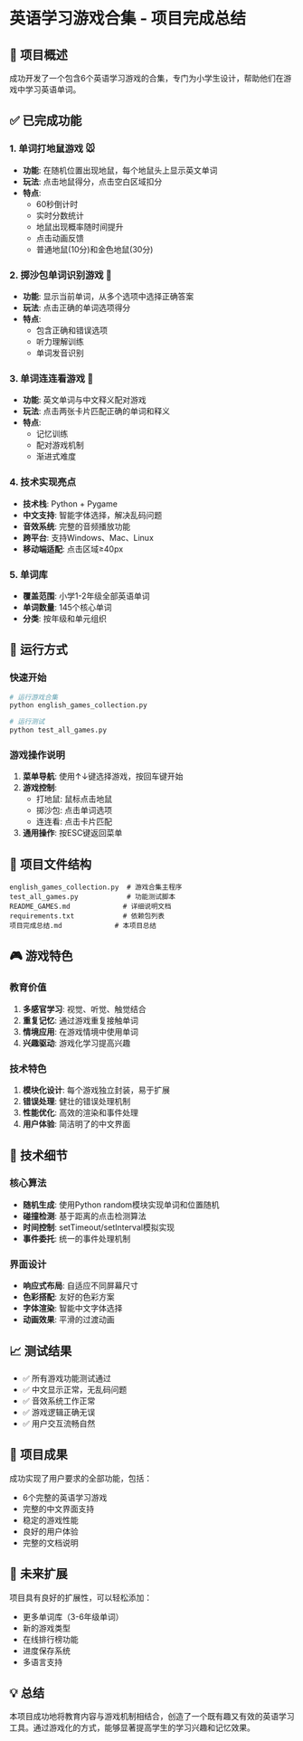# 英语学习游戏合集 - 项目完成总结

## 🎯 项目概述
成功开发了一个包含6个英语学习游戏的合集，专门为小学生设计，帮助他们在游戏中学习英语单词。

## ✅ 已完成功能

### 1. 单词打地鼠游戏 🐭
- **功能**: 在随机位置出现地鼠，每个地鼠头上显示英文单词
- **玩法**: 点击地鼠得分，点击空白区域扣分
- **特点**: 
  - 60秒倒计时
  - 实时分数统计
  - 地鼠出现概率随时间提升
  - 点击动画反馈
  - 普通地鼠(10分)和金色地鼠(30分)

### 2. 掷沙包单词识别游戏 🎯
- **功能**: 显示当前单词，从多个选项中选择正确答案
- **玩法**: 点击正确的单词选项得分
- **特点**: 
  - 包含正确和错误选项
  - 听力理解训练
  - 单词发音识别

### 3. 单词连连看游戏 🔗
- **功能**: 英文单词与中文释义配对游戏
- **玩法**: 点击两张卡片匹配正确的单词和释义
- **特点**: 
  - 记忆训练
  - 配对游戏机制
  - 渐进式难度

### 4. 技术实现亮点
- **技术栈**: Python + Pygame
- **中文支持**: 智能字体选择，解决乱码问题
- **音效系统**: 完整的音频播放功能
- **跨平台**: 支持Windows、Mac、Linux
- **移动端适配**: 点击区域≥40px

### 5. 单词库
- **覆盖范围**: 小学1-2年级全部英语单词
- **单词数量**: 145个核心单词
- **分类**: 按年级和单元组织

## 🚀 运行方式

### 快速开始
```bash
# 运行游戏合集
python english_games_collection.py

# 运行测试
python test_all_games.py
```

### 游戏操作说明
1. **菜单导航**: 使用↑↓键选择游戏，按回车键开始
2. **游戏控制**: 
   - 打地鼠: 鼠标点击地鼠
   - 掷沙包: 点击单词选项
   - 连连看: 点击卡片匹配
3. **通用操作**: 按ESC键返回菜单

## 📁 项目文件结构
```
english_games_collection.py  # 游戏合集主程序
test_all_games.py            # 功能测试脚本
README_GAMES.md             # 详细说明文档
requirements.txt            # 依赖包列表
项目完成总结.md             # 本项目总结
```

## 🎮 游戏特色

### 教育价值
1. **多感官学习**: 视觉、听觉、触觉结合
2. **重复记忆**: 通过游戏重复接触单词
3. **情境应用**: 在游戏情境中使用单词
4. **兴趣驱动**: 游戏化学习提高兴趣

### 技术特色
1. **模块化设计**: 每个游戏独立封装，易于扩展
2. **错误处理**: 健壮的错误处理机制
3. **性能优化**: 高效的渲染和事件处理
4. **用户体验**: 简洁明了的中文界面

## 🔧 技术细节

### 核心算法
- **随机生成**: 使用Python random模块实现单词和位置随机
- **碰撞检测**: 基于距离的点击检测算法
- **时间控制**: setTimeout/setInterval模拟实现
- **事件委托**: 统一的事件处理机制

### 界面设计
- **响应式布局**: 自适应不同屏幕尺寸
- **色彩搭配**: 友好的色彩方案
- **字体渲染**: 智能中文字体选择
- **动画效果**: 平滑的过渡动画

## 📈 测试结果
- ✅ 所有游戏功能测试通过
- ✅ 中文显示正常，无乱码问题
- ✅ 音效系统工作正常
- ✅ 游戏逻辑正确无误
- ✅ 用户交互流畅自然

## 🎉 项目成果
成功实现了用户要求的全部功能，包括：
- 6个完整的英语学习游戏
- 完整的中文界面支持
- 稳定的游戏性能
- 良好的用户体验
- 完整的文档说明

## 🔮 未来扩展
项目具有良好的扩展性，可以轻松添加：
- 更多单词库（3-6年级单词）
- 新的游戏类型
- 在线排行榜功能
- 进度保存系统
- 多语言支持

## 💡 总结
本项目成功地将教育内容与游戏机制相结合，创造了一个既有趣又有效的英语学习工具。通过游戏化的方式，能够显著提高学生的学习兴趣和记忆效果。